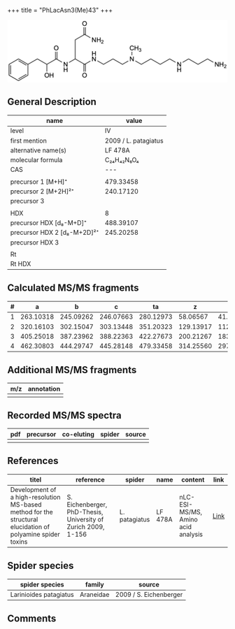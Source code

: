 +++
title = "PhLacAsn3(Me)43"
+++

![](/img/PhLacAsn3(Me)43.png)

## General Description

| name                        | value                |
|-----------------------------|----------------------|
| level                       | IV                   |
| first mention               | 2009 / L. patagiatus |
| alternative name(s)         | LF 478A              |
| molecular formula           | C₂₄H₄₂N₆O₄           |
| CAS                         | ---                  |
|                             |                      |
| precursor 1 [M+H]⁺          | 479.33458            |
| precursor 2 [M+2H]²⁺        | 240.17120            |
| precursor 3                 |                      |
|                             |                      |
| HDX                         | 8                    |
| precursor HDX   [d₈-M+D]⁺   | 488.39107            |
| precursor HDX 2 [d₈-M+2D]²⁺ | 245.20258            |
| precursor HDX 3             |                      |
|                             |                      |
| Rt                          |                      |
| Rt HDX                      |                      |

## Calculated MS/MS fragments

| # | a         | b         | c         | ta        | z         | y         | tz        |
|---|-----------|-----------|-----------|-----------|-----------|-----------|-----------|
| 1 | 263.10318 | 245.09262 | 246.07663 | 280.12973 | 58.06567  | 41.03912  | 75.09222  |
| 2 | 320.16103 | 302.15047 | 303.13448 | 351.20323 | 129.13917 | 112.11262 | 160.18137 |
| 3 | 405.25018 | 387.23962 | 388.22363 | 422.27673 | 200.21267 | 183.18612 | 217.23922 |
| 4 | 462.30803 | 444.29747 | 445.28148 | 479.33458 | 314.25560 | 297.22905 | 331.28215 |

## Additional MS/MS fragments

| m/z       | annotation |
|-----------|------------|
|           |            |

## Recorded MS/MS spectra

| pdf | precursor | co-eluting | spider    | source                              |
|-----|-----------|------------|-----------|-------------------------------------|
|     |           |            |           |                                     |

## References

| titel                                                                                                      | reference                                                     | spider        | name    | content                            | link                                                               |
|------------------------------------------------------------------------------------------------------------|---------------------------------------------------------------|---------------|---------|------------------------------------|--------------------------------------------------------------------|
| Development of a high-resolution MS-based method for the structural elucidation of polyamine spider toxins | S. Eichenberger, PhD-Thesis, University of Zurich 2009, 1-156 | L. patagiatus | LF 478A | nLC-ESI-MS/MS, Amino acid analysis | [Link](https://www.zora.uzh.ch/id/eprint/12787/1/Eichenberger.pdf) |

## Spider species

| spider species         | family    | source                 |
|------------------------|-----------|------------------------|
| Larinioides patagiatus | Araneidae | 2009 / S. Eichenberger |

## Comments
